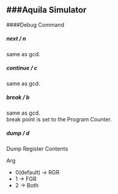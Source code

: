 ###Aquila Simulator
---
####Debug Command

##### next / n
same as gcd.

##### continue / c
same as gcd.

##### break / b
same as gcd.  
break point is set to the Program Counter.

##### dump / d
Dump Register Contents  

Arg 

- 0(default) -> RGR
- 1 -> FGR
- 2 -> Both
